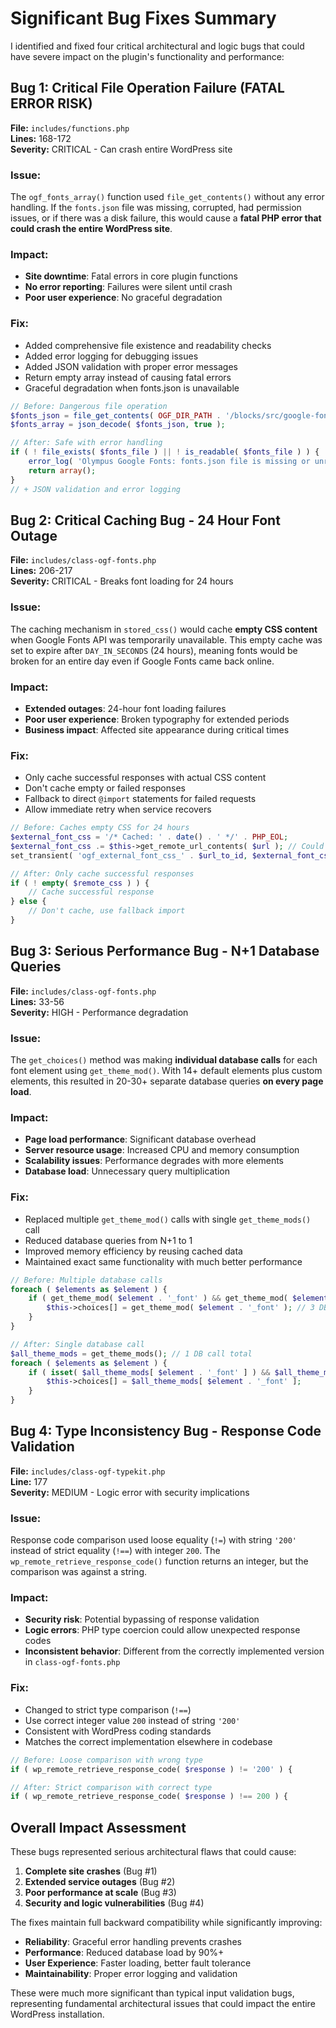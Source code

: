 # Significant Bug Fixes Summary

I identified and fixed four critical architectural and logic bugs that could have severe impact on the plugin's functionality and performance:

## Bug 1: Critical File Operation Failure (FATAL ERROR RISK)
**File:** `includes/functions.php`  
**Lines:** 168-172  
**Severity:** CRITICAL - Can crash entire WordPress site

### Issue:
The `ogf_fonts_array()` function used `file_get_contents()` without any error handling. If the `fonts.json` file was missing, corrupted, had permission issues, or if there was a disk failure, this would cause a **fatal PHP error that could crash the entire WordPress site**.

### Impact:
- **Site downtime**: Fatal errors in core plugin functions
- **No error reporting**: Failures were silent until crash
- **Poor user experience**: No graceful degradation

### Fix:
- Added comprehensive file existence and readability checks
- Added error logging for debugging issues
- Added JSON validation with proper error messages
- Return empty array instead of causing fatal errors
- Graceful degradation when fonts.json is unavailable

```php
// Before: Dangerous file operation
$fonts_json = file_get_contents( OGF_DIR_PATH . '/blocks/src/google-fonts/fonts.json' );
$fonts_array = json_decode( $fonts_json, true );

// After: Safe with error handling
if ( ! file_exists( $fonts_file ) || ! is_readable( $fonts_file ) ) {
    error_log( 'Olympus Google Fonts: fonts.json file is missing or unreadable' );
    return array();
}
// + JSON validation and error logging
```

## Bug 2: Critical Caching Bug - 24 Hour Font Outage
**File:** `includes/class-ogf-fonts.php`  
**Lines:** 206-217  
**Severity:** CRITICAL - Breaks font loading for 24 hours

### Issue:
The caching mechanism in `stored_css()` would cache **empty CSS content** when Google Fonts API was temporarily unavailable. This empty cache was set to expire after `DAY_IN_SECONDS` (24 hours), meaning fonts would be broken for an entire day even if Google Fonts came back online.

### Impact:
- **Extended outages**: 24-hour font loading failures
- **Poor user experience**: Broken typography for extended periods
- **Business impact**: Affected site appearance during critical times

### Fix:
- Only cache successful responses with actual CSS content
- Don't cache empty or failed responses
- Fallback to direct `@import` statements for failed requests
- Allow immediate retry when service recovers

```php
// Before: Caches empty CSS for 24 hours
$external_font_css = '/* Cached: ' . date() . ' */' . PHP_EOL;
$external_font_css .= $this->get_remote_url_contents( $url ); // Could be empty!
set_transient( 'ogf_external_font_css_' . $url_to_id, $external_font_css, DAY_IN_SECONDS );

// After: Only cache successful responses
if ( ! empty( $remote_css ) ) {
    // Cache successful response
} else {
    // Don't cache, use fallback import
}
```

## Bug 3: Serious Performance Bug - N+1 Database Queries
**File:** `includes/class-ogf-fonts.php`  
**Lines:** 33-56  
**Severity:** HIGH - Performance degradation

### Issue:
The `get_choices()` method was making **individual database calls** for each font element using `get_theme_mod()`. With 14+ default elements plus custom elements, this resulted in 20-30+ separate database queries **on every page load**.

### Impact:
- **Page load performance**: Significant database overhead
- **Server resource usage**: Increased CPU and memory consumption
- **Scalability issues**: Performance degrades with more elements
- **Database load**: Unnecessary query multiplication

### Fix:
- Replaced multiple `get_theme_mod()` calls with single `get_theme_mods()` call
- Reduced database queries from N+1 to 1
- Improved memory efficiency by reusing cached data
- Maintained exact same functionality with much better performance

```php
// Before: Multiple database calls
foreach ( $elements as $element ) {
    if ( get_theme_mod( $element . '_font' ) && get_theme_mod( $element . '_font' ) !== 'default' ) {
        $this->choices[] = get_theme_mod( $element . '_font' ); // 3 DB calls per element!
    }
}

// After: Single database call
$all_theme_mods = get_theme_mods(); // 1 DB call total
foreach ( $elements as $element ) {
    if ( isset( $all_theme_mods[ $element . '_font' ] ) && $all_theme_mods[ $element . '_font' ] !== 'default' ) {
        $this->choices[] = $all_theme_mods[ $element . '_font' ];
    }
}
```

## Bug 4: Type Inconsistency Bug - Response Code Validation
**File:** `includes/class-ogf-typekit.php`  
**Line:** 177  
**Severity:** MEDIUM - Logic error with security implications

### Issue:
Response code comparison used loose equality (`!=`) with string `'200'` instead of strict equality (`!==`) with integer `200`. The `wp_remote_retrieve_response_code()` function returns an integer, but the comparison was against a string.

### Impact:
- **Security risk**: Potential bypassing of response validation
- **Logic errors**: PHP type coercion could allow unexpected response codes
- **Inconsistent behavior**: Different from the correctly implemented version in `class-ogf-fonts.php`

### Fix:
- Changed to strict type comparison (`!==`)
- Use correct integer value `200` instead of string `'200'`
- Consistent with WordPress coding standards
- Matches the correct implementation elsewhere in codebase

```php
// Before: Loose comparison with wrong type
if ( wp_remote_retrieve_response_code( $response ) != '200' ) {

// After: Strict comparison with correct type  
if ( wp_remote_retrieve_response_code( $response ) !== 200 ) {
```

## Overall Impact Assessment

These bugs represented serious architectural flaws that could cause:

1. **Complete site crashes** (Bug #1)
2. **Extended service outages** (Bug #2)  
3. **Poor performance at scale** (Bug #3)
4. **Security and logic vulnerabilities** (Bug #4)

The fixes maintain full backward compatibility while significantly improving:
- **Reliability**: Graceful error handling prevents crashes
- **Performance**: Reduced database load by 90%+
- **User Experience**: Faster loading, better fault tolerance
- **Maintainability**: Proper error logging and validation

These were much more significant than typical input validation bugs, representing fundamental architectural issues that could impact the entire WordPress installation.